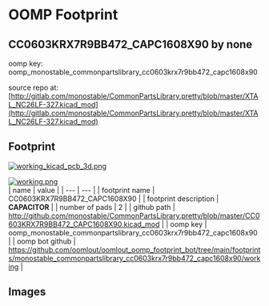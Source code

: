 # OOMP Footprint  
## CC0603KRX7R9BB472_CAPC1608X90  by none  
  
oomp key: oomp_monostable_commonpartslibrary_cc0603krx7r9bb472_capc1608x90  
  
source repo at: [http://gitlab.com/monostable/CommonPartsLibrary.pretty/blob/master/XTAL_NC26LF-327.kicad_mod](http://gitlab.com/monostable/CommonPartsLibrary.pretty/blob/master/XTAL_NC26LF-327.kicad_mod)  
## Footprint  
  
[![working_kicad_pcb_3d.png](working_kicad_pcb_3d_600.png)](working_kicad_pcb_3d.png)  
  
[![working.png](working_600.png)](working.png)  
| name | value | 
| --- | --- | 
| footprint name | CC0603KRX7R9BB472_CAPC1608X90 | 
| footprint description | <b>CAPACITOR</b> | 
| number of pads | 2 | 
| github path | http://github.com/monostable/CommonPartsLibrary.pretty/blob/master/CC0603KRX7R9BB472_CAPC1608X90.kicad_mod | 
| oomp key | oomp_monostable_commonpartslibrary_cc0603krx7r9bb472_capc1608x90 | 
| oomp bot github | https://github.com/oomlout/oomlout_oomp_footprint_bot/tree/main/footprints/monostable_commonpartslibrary_cc0603krx7r9bb472_capc1608x90/working | 
## Images  
